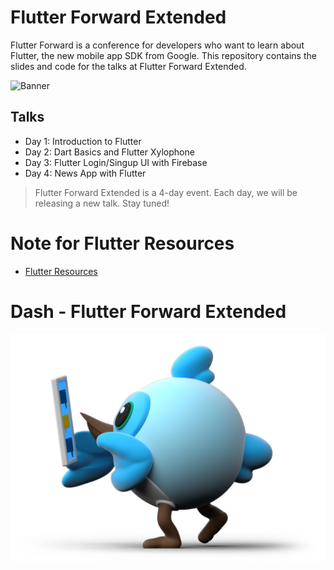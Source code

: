 # Flutter Forward Extended
Flutter Forward is a conference for developers who want to learn about Flutter, the new mobile app SDK from Google. This repository contains the slides and code for the talks at Flutter Forward Extended.
 
![Banner](images/flutter_forward.png)

## Talks

- Day 1: Introduction to Flutter
- Day 2: Dart Basics and Flutter Xylophone
- Day 3: Flutter Login/Singup UI with Firebase
- Day 4: News App with Flutter


> Flutter Forward Extended is a 4-day event. Each day, we will be releasing a new talk. Stay tuned!

# Note for Flutter Resources
- [Flutter Resources](https://github.com/Djsmk123/Flutter_Resources)

# Dash - Flutter Forward Extended
![dash](images/dash.png)
